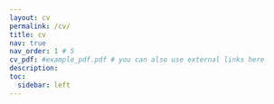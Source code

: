 ```yaml
---
layout: cv
permalink: /cv/
title: cv
nav: true
nav_order: 1 # 5
cv_pdf: #example_pdf.pdf # you can also use external links here
description: 
toc:
  sidebar: left
---
```

